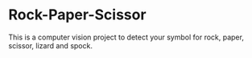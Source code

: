 # Rock-Paper-Scissor

This is a computer vision project to detect your symbol for rock, paper, scissor, lizard and spock.
